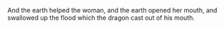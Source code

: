 And the earth helped the woman, and the earth opened her mouth, and swallowed up the flood which the dragon cast out of his mouth.
